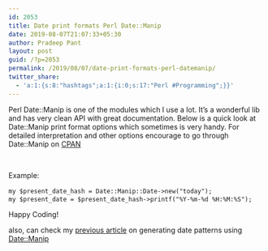 ```yaml
---
id: 2053
title: Date print formats Perl Date::Manip
date: 2019-08-07T21:07:33+05:30
author: Pradeep Pant
layout: post
guid: /?p=2053
permalink: /2019/08/07/date-print-formats-perl-datemanip/
twitter_share:
  - 'a:1:{s:8:"hashtags";a:1:{i:0;s:17:"Perl #Programming";}}'
---
```

Perl Date::Manip is one of the modules which I use a lot. It&#8217;s a wonderful lib and has very clean API with great documentation. Below is a quick look at Date::Manip print format options which sometimes is very handy. For detailed interpretation and other options encourage to go through Date::Manip on [CPAN](https://metacpan.org/pod/Date::Manip) <figure class="wp-block-image">

<img src="/wp-content/uploads/2019/07/date_format_printf_1.png" alt="" class="wp-image-2056" srcset="/wp-content/uploads/2019/07/date_format_printf_1.png 600w, /wp-content/uploads/2019/07/date_format_printf_1-234x300.png 234w" sizes="(max-width: 600px) 100vw, 600px" /> </figure> 

Example: 

<pre class="wp-block-code"><code>my $present_date_hash = Date::Manip::Date->new("today");
my $present_date = $present_date_hash->printf("%Y-%m-%d %H:%M:%S");</code></pre>

Happy Coding!

also, can check my [previous article](/2016/03/creating-recurring-date-patterns-using-perl/) on generating date patterns using [Date::Manip](https://metacpan.org/pod/Date::Manip)